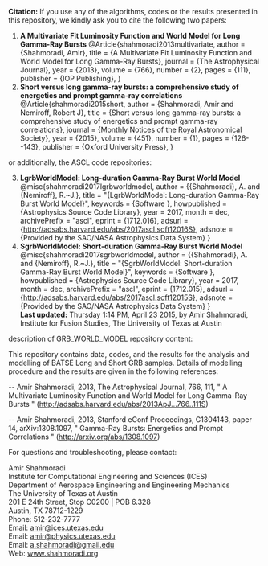 **Citation:** If you use any of the algorithms, codes or the results presented in this repository, we kindly ask you to cite the following two papers: 

1. **A Multivariate Fit Luminosity Function and World Model for Long Gamma-Ray Bursts** 
@Article{shahmoradi2013multivariate, 
  author    = {Shahmoradi, Amir}, 
  title     = {A Multivariate Fit Luminosity Function and World Model for Long Gamma-Ray Bursts}, 
  journal   = {The Astrophysical Journal}, 
  year      = {2013}, 
  volume    = {766}, 
  number    = {2}, 
  pages     = {111}, 
  publisher = {IOP Publishing}, 
} 
2. **Short versus long gamma-ray bursts: a comprehensive study of energetics and prompt gamma-ray correlations** 
@Article{shahmoradi2015short, 
  author    = {Shahmoradi, Amir and Nemiroff, Robert J}, 
  title     = {Short versus long gamma-ray bursts: a comprehensive study of energetics and prompt gamma-ray correlations}, 
  journal   = {Monthly Notices of the Royal Astronomical Society}, 
  year      = {2015}, 
  volume    = {451}, 
  number    = {1}, 
  pages     = {126--143}, 
  publisher = {Oxford University Press}, 
} 

or additionally, the ASCL code repositories: 

3. **LgrbWorldModel: Long-duration Gamma-Ray Burst World Model** 
@misc{shahmoradi2017lgrbworldmodel, 
  author = {{Shahmoradi}, A. and {Nemiroff}, R.~J.}, 
  title = "{LgrbWorldModel: Long-duration Gamma-Ray Burst World Model}", 
  keywords = {Software }, 
  howpublished = {Astrophysics Source Code Library}, 
  year = 2017, 
  month = dec, 
  archivePrefix = "ascl", 
  eprint = {1712.016}, 
  adsurl = {http://adsabs.harvard.edu/abs/2017ascl.soft12016S}, 
  adsnote = {Provided by the SAO/NASA Astrophysics Data System} 
} 
4. **SgrbWorldModel: Short-duration Gamma-Ray Burst World Model** 
@misc{shahmoradi2017sgrbworldmodel, 
  author = {{Shahmoradi}, A. and {Nemiroff}, R.~J.}, 
  title = "{SgrbWorldModel: Short-duration Gamma-Ray Burst World Model}", 
  keywords = {Software }, 
  howpublished = {Astrophysics Source Code Library}, 
  year = 2017, 
  month = dec, 
  archivePrefix = "ascl", 
  eprint = {1712.015}, 
  adsurl = {http://adsabs.harvard.edu/abs/2017ascl.soft12015S}, 
  adsnote = {Provided by the SAO/NASA Astrophysics Data System} 
}  
**Last updated:** Thursday 1:14 PM, April 23 2015, by Amir Shahmoradi, Institute for Fusion Studies, The University of Texas at Austin

description of GRB_WORLD_MODEL repository content:

This repository contains data, codes, and the results for the analysis and modelling of BATSE Long and Short GRB samples. Details of modelling procedure and the results are given in the following references:

-- Amir Shahmoradi, 2013, The Astrophysical Journal, 766, 111, " A Multivariate Luminosity Function and World Model for Long Gamma-Ray Bursts " (http://adsabs.harvard.edu/abs/2013ApJ...766..111S)

-- Amir Shahmoradi, 2013, Stanford eConf Proceedings, C1304143, paper 14, arXiv:1308.1097, " Gamma-Ray Bursts: Energetics and Prompt Correlations " (http://arxiv.org/abs/1308.1097)

For questions and troubleshooting, please contact:

Amir Shahmoradi  
Institute for Computational Engineering and Sciences (ICES)  
Department of Aerospace Engineering and Engineering Mechanics  
The University of Texas at Austin  
201 E 24th Street, Stop C0200 | POB 6.328  
Austin, TX 78712-1229  
Phone: 512-232-7777  
Email: amir@ices.utexas.edu  
Email: amir@physics.utexas.edu  
Email: a.shahmoradi@gmail.edu  
Web: www.shahmoradi.org  
